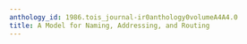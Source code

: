 ```yaml
---
anthology_id: 1986.tois_journal-ir0anthology0volumeA4A4.0
title: A Model for Naming, Addressing, and Routing
---
```

